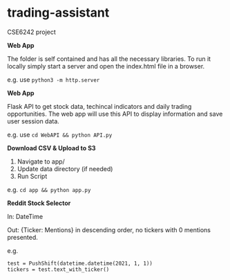 # trading-assistant
CSE6242 project

**Web App**

The folder is self contained and has all the necessary libraries. To run it locally simply start a server and open the index.html file in a browser.

e.g. use ```python3 -m http.server```


**Web App**

Flask API to get stock data, techincal indicators and daily trading opportunities. 
The web app will use this API to display information and save user session data.

e.g. use ```cd WebAPI && python API.py```


**Download CSV & Upload to S3**

1. Navigate to app/
2. Update data directory (if needed)
3. Run Script

e.g. ```cd app && python app.py```

**Reddit Stock Selector**

In: DateTime

Out: {Ticker: Mentions} in descending order, no tickers with 0 mentions presented.

e.g.
```
test = PushShift(datetime.datetime(2021, 1, 1))
tickers = test.text_with_ticker()
```

